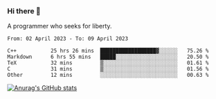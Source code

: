 ### Hi there 👋

<!--
**shejialuo/shejialuo** is a ✨ _special_ ✨ repository because its `README.md` (this file) appears on your GitHub profile.

Here are some ideas to get you started:

- 🔭 I’m currently working on ...
- 🌱 I’m currently learning ...
- 👯 I’m looking to collaborate on ...
- 🤔 I’m looking for help with ...
- 💬 Ask me about ...
- 📫 How to reach me: ...
- 😄 Pronouns: ...
- ⚡ Fun fact: ...
-->

A programmer who seeks for liberty.

<!--START_SECTION:waka-->

```text
From: 02 April 2023 - To: 09 April 2023

C++           25 hrs 26 mins  ██████████████████▓░░░░░░   75.26 %
Markdown      6 hrs 55 mins   █████░░░░░░░░░░░░░░░░░░░░   20.50 %
TeX           32 mins         ▒░░░░░░░░░░░░░░░░░░░░░░░░   01.61 %
C             31 mins         ▒░░░░░░░░░░░░░░░░░░░░░░░░   01.56 %
Other         12 mins         ░░░░░░░░░░░░░░░░░░░░░░░░░   00.63 %
```

<!--END_SECTION:waka-->

[![Anurag's GitHub stats](https://github-readme-stats.vercel.app/api?username=shejialuo&show_icons=true&theme=dracula)](https://github.com/anuraghazra/github-readme-stats)
